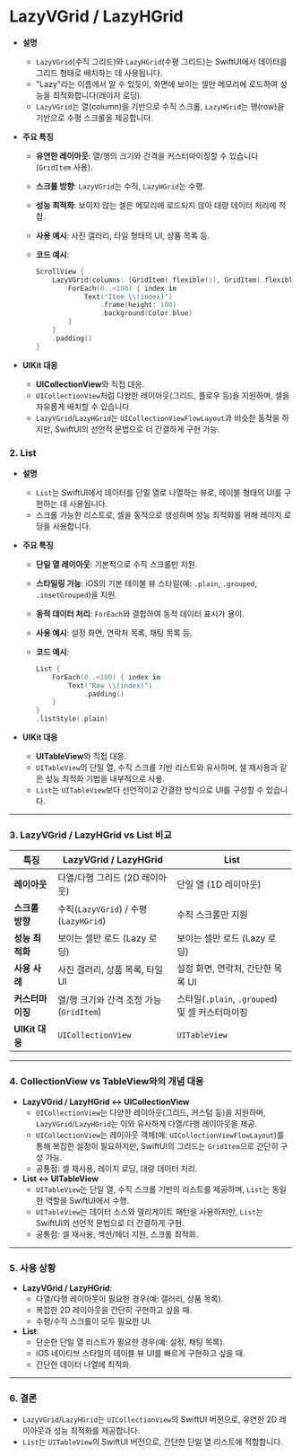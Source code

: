 # LazyVGrid / LazyHGrid

- **설명**
    - `LazyVGrid`(수직 그리드)와 `LazyHGrid`(수평 그리드)는 SwiftUI에서 데이터를 그리드 형태로 배치하는 데 사용됩니다.
    - "Lazy"라는 이름에서 알 수 있듯이, 화면에 보이는 셀만 메모리에 로드하여 성능을 최적화합니다(레이지 로딩).
    - `LazyVGrid`는 열(column)을 기반으로 수직 스크롤, `LazyHGrid`는 행(row)을 기반으로 수평 스크롤을 제공합니다.
- **주요 특징**
    - **유연한 레이아웃**: 열/행의 크기와 간격을 커스터마이징할 수 있습니다(`GridItem` 사용).
    - **스크롤 방향**: `LazyVGrid`는 수직, `LazyHGrid`는 수평.
    - **성능 최적화**: 보이지 않는 셀은 메모리에 로드되지 않아 대량 데이터 처리에 적합.
    - **사용 예시**: 사진 갤러리, 타일 형태의 UI, 상품 목록 등.
    - **코드 예시**:
        
        ```swift
        ScrollView {
            LazyVGrid(columns: [GridItem(.flexible()), GridItem(.flexible())], spacing: 10) {
                ForEach(0..<100) { index in
                    Text("Item \\(index)")
                        .frame(height: 100)
                        .background(Color.blue)
                }
            }
            .padding()
        }
        
        ```
        
- **UIKit 대응**
    - **UICollectionView**와 직접 대응.
    - `UICollectionView`처럼 다양한 레이아웃(그리드, 플로우 등)을 지원하며, 셀을 자유롭게 배치할 수 있습니다.
    - `LazyVGrid`/`LazyHGrid`는 `UICollectionViewFlowLayout`과 비슷한 동작을 하지만, SwiftUI의 선언적 문법으로 더 간결하게 구현 가능.

### 2. **List**

- **설명**
    - `List`는 SwiftUI에서 데이터를 단일 열로 나열하는 뷰로, 테이블 형태의 UI를 구현하는 데 사용됩니다.
    - 스크롤 가능한 리스트로, 셀을 동적으로 생성하며 성능 최적화를 위해 레이지 로딩을 사용합니다.
- **주요 특징**
    - **단일 열 레이아웃**: 기본적으로 수직 스크롤만 지원.
    - **스타일링 가능**: iOS의 기본 테이블 뷰 스타일(예: `.plain`, `.grouped`, `.insetGrouped`)을 지원.
    - **동적 데이터 처리**: `ForEach`와 결합하여 동적 데이터 표시가 용이.
    - **사용 예시**: 설정 화면, 연락처 목록, 채팅 목록 등.
    - **코드 예시**:
        
        ```swift
        List {
            ForEach(0..<100) { index in
                Text("Row \\(index)")
                    .padding()
            }
        }
        .listStyle(.plain)
        
        ```
        
- **UIKit 대응**
    - **UITableView**와 직접 대응.
    - `UITableView`의 단일 열, 수직 스크롤 기반 리스트와 유사하며, 셀 재사용과 같은 성능 최적화 기법을 내부적으로 사용.
    - `List`는 `UITableView`보다 선언적이고 간결한 방식으로 UI를 구성할 수 있습니다.

---

### 3. **LazyVGrid / LazyHGrid vs List 비교**

| **특징** | **LazyVGrid / LazyHGrid** | **List** |
| --- | --- | --- |
| **레이아웃** | 다열/다행 그리드 (2D 레이아웃) | 단일 열 (1D 레이아웃) |
| **스크롤 방향** | 수직(`LazyVGrid`) / 수평(`LazyHGrid`) | 수직 스크롤만 지원 |
| **성능 최적화** | 보이는 셀만 로드 (Lazy 로딩) | 보이는 셀만 로드 (Lazy 로딩) |
| **사용 사례** | 사진 갤러리, 상품 목록, 타일 UI | 설정 화면, 연락처, 간단한 목록 UI |
| **커스터마이징** | 열/행 크기와 간격 조정 가능 (`GridItem`) | 스타일(`.plain`, `.grouped`) 및 셀 커스터마이징 |
| **UIKit 대응** | `UICollectionView` | `UITableView` |

---

### 4. **CollectionView vs TableView와의 개념 대응**

- **LazyVGrid / LazyHGrid ↔ UICollectionView**
    - `UICollectionView`는 다양한 레이아웃(그리드, 커스텀 등)을 지원하며, `LazyVGrid`/`LazyHGrid`는 이와 유사하게 다열/다행 레이아웃을 제공.
    - `UICollectionView`는 레이아웃 객체(예: `UICollectionViewFlowLayout`)를 통해 복잡한 설정이 필요하지만, SwiftUI의 그리드는 `GridItem`으로 간단히 구성 가능.
    - 공통점: 셀 재사용, 레이지 로딩, 대량 데이터 처리.
- **List ↔ UITableView**
    - `UITableView`는 단일 열, 수직 스크롤 기반의 리스트를 제공하며, `List`는 동일한 역할을 SwiftUI에서 수행.
    - `UITableView`는 데이터 소스와 델리게이트 패턴을 사용하지만, `List`는 SwiftUI의 선언적 문법으로 더 간결하게 구현.
    - 공통점: 셀 재사용, 섹션/헤더 지원, 스크롤 최적화.

---

### 5. 사용 상황

- **LazyVGrid / LazyHGrid**:
    - 다열/다행 레이아웃이 필요한 경우(예: 갤러리, 상품 목록).
    - 복잡한 2D 레이아웃을 간단히 구현하고 싶을 때.
    - 수평/수직 스크롤이 모두 필요한 UI.
- **List**:
    - 단순한 단일 열 리스트가 필요한 경우(예: 설정, 채팅 목록).
    - iOS 네이티브 스타일의 테이블 뷰 UI를 빠르게 구현하고 싶을 때.
    - 간단한 데이터 나열에 최적화.

---

### 6. **결론**

- `LazyVGrid`/`LazyHGrid`는 `UICollectionView`의 SwiftUI 버전으로, 유연한 2D 레이아웃과 성능 최적화를 제공합니다.
- `List`는 `UITableView`의 SwiftUI 버전으로, 간단한 단일 열 리스트에 적합합니다.